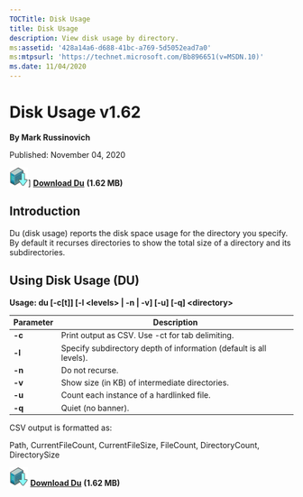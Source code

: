 ```yaml
---
TOCTitle: Disk Usage 
title: Disk Usage 
description: View disk usage by directory.
ms:assetid: '428a14a6-d688-41bc-a769-5d5052ead7a0' 
ms:mtpsurl: 'https://technet.microsoft.com/Bb896651(v=MSDN.10)' 
ms.date: 11/04/2020
---
```


Disk Usage v1.62
================

**By Mark Russinovich**

Published: November 04, 2020

[![Download](media/shared/Download_sm.png)](https://download.sysinternals.com/files/DU.zip)] [**Download Du**](https://download.sysinternals.com/files/DU.zip) **(1.62 MB)**

## Introduction

Du (disk usage) reports the disk space usage for the directory you
specify. By default it recurses directories to show the total size of a
directory and its subdirectories.

## Using Disk Usage (DU)

**Usage: du \[-c\[t\]\] \[-l &lt;levels&gt; | -n | -v\] \[-u\] \[-q\]
&lt;directory&gt;**

|Parameter  |Description  |
|---------|---------|
|  **-c** |  Print output as CSV. Use -ct for tab delimiting.|
|  **-l** |  Specify subdirectory depth of information (default is all levels).|
|  **-n** |  Do not recurse.|
|  **-v** |  Show size (in KB) of intermediate directories.|
|  **-u** |  Count each instance of a hardlinked file.|
|  **-q** |  Quiet (no banner).|

CSV output is formatted as:

Path, CurrentFileCount, CurrentFileSize, FileCount, DirectoryCount,
DirectorySize

[![Download](media/shared/Download_sm.png)](https://download.sysinternals.com/files/DU.zip) [**Download Du**](https://download.sysinternals.com/files/DU.zip) **(1.62 MB)**
